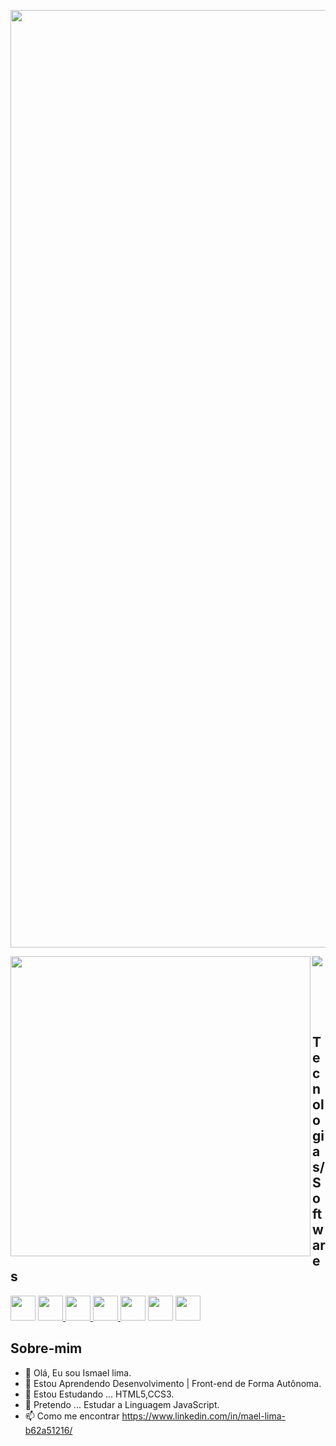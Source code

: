 <p><img width="1500" align-self="center"  src="https://img.freepik.com/vetores-gratis/robos-de-inteligencia-artificial-e-ciborgue-com-simbolo-do-infinito_107791-4668.jpg?t=st=1657079208~exp=1657079808~hmac=454ef5c63aa21b78adadc66516c92ffb1dd64854cf1a3aba63b642165e34f8d2&w=826"></p>


<a href="#">
<img align="left" width="480" src="https://github-readme-stats.vercel.app/api?username=Ismaellima1&count_private=true&theme=tokyonight">
</a>
<!-- (https://github.com/anuraghazra/github-readme-stats) -->


<a href="#">
<img align="center" style="margin-bottom: 5rem;" src="https://github-readme-stats.vercel.app/api/top-langs/?username=Ismaellima1&layout=compact&theme=tokyonight"></a>

## Tecnologias/Softwares

<a href="https://git-scm.com/"><img width="40px" src="https://cdn.jsdelivr.net/gh/devicons/devicon/icons/git/git-original.svg" /></a>
<a href="https://developer.mozilla.org/en-US/docs/Glossary/HTML"><img width="40px" src="https://cdn.jsdelivr.net/gh/devicons/devicon/icons/html5/html5-original.svg" />
</a>
<a href="https://www.w3schools.com/css/css_intro.asp"><img width="40px" src="https://cdn.jsdelivr.net/gh/devicons/devicon/icons/css3/css3-original.svg" />
</a>
<a href="https://developer.mozilla.org/pt-BR/docs/Web/JavaScript/About_JavaScript"><img width="40px" src="https://cdn.jsdelivr.net/gh/devicons/devicon/icons/javascript/javascript-original.svg" />
</a>
<a href="https://4linux.com.br/o-que-e-linux/"><img width="40px" src="https://cdn.jsdelivr.net/gh/devicons/devicon/icons/linux/linux-original.svg" /></a>
<a href="https://pt.wikipedia.org/wiki/Microsoft_Windows"><img width="40px" src="https://cdn.jsdelivr.net/gh/devicons/devicon/icons/windows8/windows8-original.svg" /></a>
<a href="https://www.treinaweb.com.br/blog/vs-code-o-que-e-e-por-que-voce-deve-usar#:~:text=O%20Visual%20Studio%20Code%20(VS,com%20HTML%2C%20CSS%20e%20JavaScript."><img width="40px" src="https://cdn.jsdelivr.net/gh/devicons/devicon/icons/vscode/vscode-original.svg" />
</a>




## Sobre-mim
- 👋 Olá, Eu sou Ismael lima.
- 👀 Estou Aprendendo Desenvolvimento | Front-end de Forma Autônoma.
- 🌱 Estou Estudando ... HTML5,CCS3.
- 💞️ Pretendo ... Estudar a Linguagem JavaScript.
- 📫 Como me encontrar https://www.linkedin.com/in/mael-lima-b62a51216/</p>

<!---
Ismaellima1/Ismaellima1 is a ✨ special ✨ repository because its `README.md` (this file) appears on your GitHub profile.
You can click the Preview link to take a look at your changes.
--->
